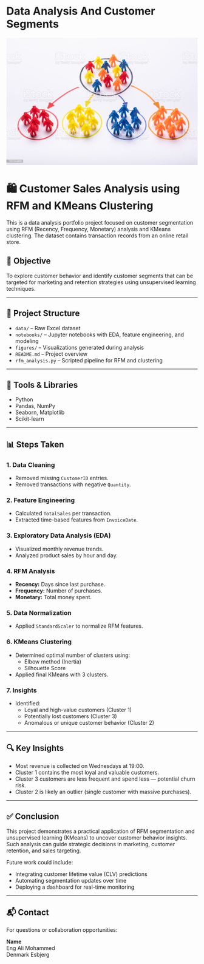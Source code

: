 # Data Analysis And Customer Segments 



![](xuux12.jpg.jpg)

# 🛍️ Customer Sales Analysis using RFM and KMeans Clustering

This is a data analysis portfolio project focused on customer segmentation using RFM (Recency, Frequency, Monetary) analysis and KMeans clustering. The dataset contains transaction records from an online retail store.

## 📌 Objective

To explore customer behavior and identify customer segments that can be targeted for marketing and retention strategies using unsupervised learning techniques.

---

## 📂 Project Structure

- `data/` – Raw Excel dataset
- `notebooks/` – Jupyter notebooks with EDA, feature engineering, and modeling
- `figures/` – Visualizations generated during analysis
- `README.md` – Project overview
- `rfm_analysis.py` – Scripted pipeline for RFM and clustering

---

## 🧪 Tools & Libraries

- Python
- Pandas, NumPy
- Seaborn, Matplotlib
- Scikit-learn

---

## 📊 Steps Taken

### 1. **Data Cleaning**
- Removed missing `CustomerID` entries.
- Removed transactions with negative `Quantity`.

### 2. **Feature Engineering**
- Calculated `TotalSales` per transaction.
- Extracted time-based features from `InvoiceDate`.

### 3. **Exploratory Data Analysis (EDA)**
- Visualized monthly revenue trends.
- Analyzed product sales by hour and day.

### 4. **RFM Analysis**
- **Recency:** Days since last purchase.
- **Frequency:** Number of purchases.
- **Monetary:** Total money spent.

### 5. **Data Normalization**
- Applied `StandardScaler` to normalize RFM features.

### 6. **KMeans Clustering**
- Determined optimal number of clusters using:
  - Elbow method (Inertia)
  - Silhouette Score
- Applied final KMeans with 3 clusters.

### 7. **Insights**
- Identified:
  - Loyal and high-value customers (Cluster 1)
  - Potentially lost customers (Cluster 3)
  - Anomalous or unique customer behavior (Cluster 2)

---

## 🔍 Key Insights

- Most revenue is collected on Wednesdays at 19:00.
- Cluster 1 contains the most loyal and valuable customers.
- Cluster 3 customers are less frequent and spend less — potential churn risk.
- Cluster 2 is likely an outlier (single customer with massive purchases).

---

## ✅ Conclusion

This project demonstrates a practical application of RFM segmentation and unsupervised learning (KMeans) to uncover customer behavior insights. Such analysis can guide strategic decisions in marketing, customer retention, and sales targeting. 

Future work could include:
- Integrating customer lifetime value (CLV) predictions
- Automating segmentation updates over time
- Deploying a dashboard for real-time monitoring

---

## 📬 Contact

For questions or collaboration opportunities:

**Name**  
Eng Ali Mohammed  
Denmark Esbjerg

